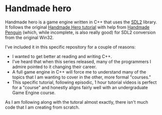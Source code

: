 # Handmade hero
Handmade hero is a game engine written in C++ that uses the [SDL2](https://www.libsdl.org/) library. It follows the original [Handmade Hero tutorial](https://www.youtube.com/playlist?list=PLnuhp3Xd9PYTt6svyQPyRO_AAuMWGxPzU) with help from [Handmade Penguin](https://davidgow.net/handmadepenguin/default.html) (which, while incomplete, is also really good) for SDL2 conversion from the original Win32.

I've included it in this specific repository for a couple of reasons:
- I wanted to get better at reading and writing C++.
- I've heard that when this series released, many of the programmers I admire pointed to it changing their career.
- A full game engine in C++ will force me to understand many of the topics that I am wanting to cover in the other, more formal "courses."
- This specific tutorial, following episodic, 1 hour tutorial videos is perfect for a "course" and honestly aligns fairly well with an undergraduate Game Engine course.

As I am following along with the tutoral almost exactly, there isn't much code that I am creating from scratch. 
